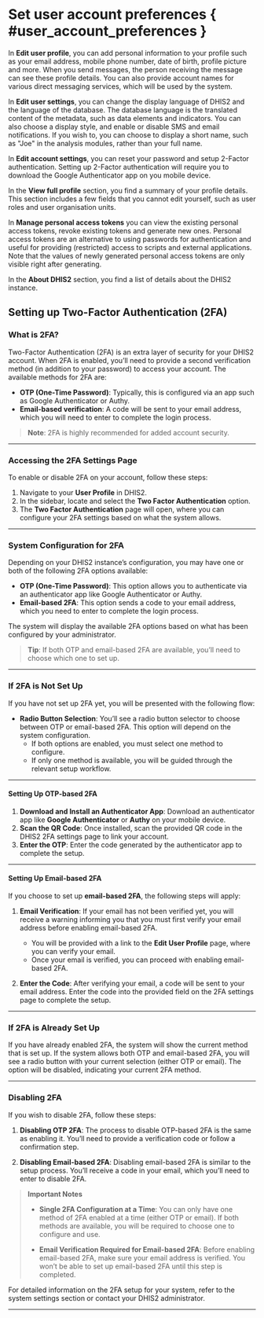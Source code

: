 # Set user account preferences { #user_account_preferences }

In **Edit user profile**, you can add personal information to your profile
such as your email address, mobile phone number, date of birth, profile
picture and more. When you send messages, the person receiving the message can see these
profile details. You can also provide account names for various direct
messaging services, which will be used by the system.

In **Edit user settings**, you can change the display language of DHIS2 and
the language of the database. The database language is the translated
content of the metadata, such as data elements and indicators. You can
also choose a display style, and enable or disable SMS and email
notifications. If you wish to, you can choose to display a short name,
such as "Joe" in the analysis modules, rather than your full name.

In **Edit account settings**, you can reset your password and setup 2-Factor
authentication. Setting up 2-Factor authentication will require you to
download the Google Authenticator app on you mobile device.

In the **View full profile** section, you find a summary of your profile details.
This section includes a few fields that you cannot edit yourself,
such as user roles and user organisation units.

In **Manage personal access tokens** you can view the existing personal access
tokens, revoke existing tokens and generate new ones. Personal access tokens are
an alternative to using passwords for authentication and useful for providing
(restricted) access to scripts and external applications. Note that the values of
newly generated personal access tokens are only visible right after generating.

In the **About DHIS2** section, you find a list of details about the DHIS2 instance.


## Setting up Two-Factor Authentication (2FA)

### What is 2FA?

Two-Factor Authentication (2FA) is an extra layer of security for your DHIS2 account. When 2FA is enabled, you’ll need to provide a second verification method (in addition to your password) to access your account. The available methods for 2FA are:

- **OTP (One-Time Password)**: Typically, this is configured via an app such as Google Authenticator or Authy.
- **Email-based verification**: A code will be sent to your email address, which you will need to enter to complete the login process.

> **Note**: 2FA is highly recommended for added account security.

---

### Accessing the 2FA Settings Page

To enable or disable 2FA on your account, follow these steps:

1. Navigate to your **User Profile** in DHIS2.
2. In the sidebar, locate and select the **Two Factor Authentication** option.
3. The **Two Factor Authentication** page will open, where you can configure your 2FA settings based on what the system allows.

---

### System Configuration for 2FA

Depending on your DHIS2 instance’s configuration, you may have one or both of the following 2FA options available:

- **OTP (One-Time Password)**: This option allows you to authenticate via an authenticator app like Google Authenticator or Authy.
- **Email-based 2FA**: This option sends a code to your email address, which you need to enter to complete the login process.

The system will display the available 2FA options based on what has been configured by your administrator.

> **Tip**: If both OTP and email-based 2FA are available, you’ll need to choose which one to set up.

---

### If 2FA is Not Set Up

If you have not set up 2FA yet, you will be presented with the following flow:

- **Radio Button Selection**: You’ll see a radio button selector to choose between OTP or email-based 2FA. This option will depend on the system configuration.
   - If both options are enabled, you must select one method to configure.
   - If only one method is available, you will be guided through the relevant setup workflow.

---

#### Setting Up OTP-based 2FA

1. **Download and Install an Authenticator App**: Download an authenticator app like **Google Authenticator** or **Authy** on your mobile device.
2. **Scan the QR Code**: Once installed, scan the provided QR code in the DHIS2 2FA settings page to link your account.
3. **Enter the OTP**: Enter the code generated by the authenticator app to complete the setup.

---

#### Setting Up Email-based 2FA

If you choose to set up **email-based 2FA**, the following steps will apply:

1. **Email Verification**: If your email has not been verified yet, you will receive a warning informing you that you must first verify your email address before enabling email-based 2FA.
   - You will be provided with a link to the **Edit User Profile** page, where you can verify your email.
   - Once your email is verified, you can proceed with enabling email-based 2FA.

2. **Enter the Code**: After verifying your email, a code will be sent to your email address. Enter the code into the provided field on the 2FA settings page to complete the setup.

---

### If 2FA is Already Set Up

If you have already enabled 2FA, the system will show the current method that is set up. If the system allows both OTP and email-based 2FA, you will see a radio button with your current selection (either OTP or email). The option will be disabled, indicating your current 2FA method.

---

### Disabling 2FA

If you wish to disable 2FA, follow these steps:

1. **Disabling OTP 2FA**: The process to disable OTP-based 2FA is the same as enabling it. You’ll need to provide a verification code or follow a confirmation step.
   
2. **Disabling Email-based 2FA**: Disabling email-based 2FA is similar to the setup process. You’ll receive a code in your email, which you’ll need to enter to disable 2FA.



> **Important Notes**
>
> - **Single 2FA Configuration at a Time**: You can only have one method of 2FA enabled at a time (either OTP or email). If both methods are available, you will be required to choose one to configure and use.
>
> - **Email Verification Required for Email-based 2FA**: Before enabling email-based 2FA, make sure your email address is verified. You won’t be able to set up email-based 2FA until this step is completed.



For detailed information on the 2FA setup for your system, refer to the system settings section or contact your DHIS2 administrator.

---